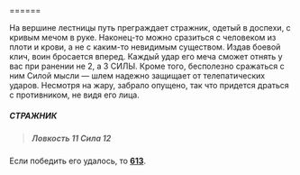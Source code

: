 ======

На вершине лестницы путь преграждает стражник, одетый в доспехи, с кривым мечом в руке. Наконец-то можно сразиться с человеком из плоти и крови, а не с каким-то невидимым существом. Издав боевой клич, воин бросается вперед. Каждый удар его меча сможет отнять у вас при ранении не 2, а 3 СИЛЫ. Кроме того, бесполезно сражаться с ним Силой мысли — шлем надежно защищает от телепатических ударов. Несмотря на жару, забрало опущено, так что придется драться с противником, не видя его лица.

##### СТРАЖНИК

> ##### Ловкость 11 Сила 12

Если победить его удалось, то [**613**](#n_613).

